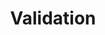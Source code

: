 ---
layout: pattern
categories: [patterns, validation]
title: Validation
type: [sub-nav-item]
permalink: /patterns/validation/
overview: Stating validation requirements up front, with live feedback, means users won’t be left guessing.
description: Stating validation requirements up front, with live feedback, means users won’t be left guessing.
    
usa-link: "https://designsystem.digital.gov/components/validation/"
specification: |
  The validation component is intended primarily for usability, not as a robust security solution, since all the validation logic occurs on the client-side. The validation should be “mirrored” on the server-side for security purposes.
spec: # example schema below .. repeat sets for as many fields as you have
  - fieldname: title
    class-name: usa-classname
    required: true
    type: h3
    content: 80 characters
    example: "Cats are really cool dudes"
  - fieldname: body
    class-name: usa-classname
    type: text
    character: 140 characters
    example: "Run off table persian cat jump eat fish hack. Paw at beetle and eat it before it gets away demand"
legend: Enter a code
validationTitle: Code requirements
validationFieldText: Code
buttonText: Submit code
checklist:
 - text: Use at least one uppercase character
   checked: 
   ### options:
        ### true
        ### false/leave blank
   validator: uppercase
 - text: Use at least one number
   checked: 
   validator: numerical

yml: |
  
   legend: Enter a code
   validationTitle: Code requirements
   validationFieldText: Code
   buttonText: Submit code
   checklist:
    - text: Use at least one uppercase character
      checked: 
    ### options:
        ### true
        ### false/leave blank
      validator: uppercase
    - text: Use at least one number
      checked: 
      validator: numerical
jekyll: |

  "{% include patterns/validation/validation-jk.md %}"
### Paths to view design and code... 
## designimg: can be used to show an image of the design until a coded version can be created. The htmlpath & csspath should be located in the pattens folder. Read more about creating coded components in /docs/creating-patterns 
# designimg: 

htmlpath: patterns/validation/validation.md
csspath: patterns/validation/index.scss
---